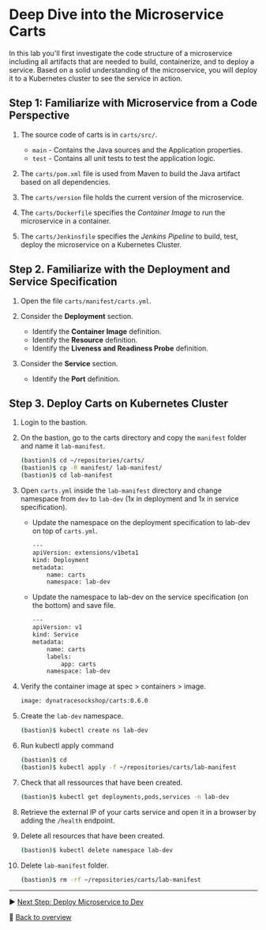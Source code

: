 # Deep Dive into the Microservice Carts

In this lab you'll first investigate the code structure of a microservice including all artifacts that are needed to build, containerize, and to deploy a service. Based on a solid understanding of the microservice, you will deploy it to a Kubernetes cluster to see the service in action.

## Step 1: Familiarize with Microservice from a Code Perspective

1. The source code of carts is in `carts/src/`.
    * `main` - Contains the Java sources and the Application properties.
    * `test` - Contains all unit tests to test the application logic.

1. The `carts/pom.xml` file is used from Maven to build the Java artifact based on all dependencies.

1. The `carts/version` file holds the current version of the microservice.

1. The `carts/Dockerfile` specifies the *Container Image* to run the microservice in a container.

1. The `carts/Jenkinsfile` specifies the *Jenkins Pipeline* to build, test, deploy the microservice on a Kubernetes Cluster.

## Step 2. Familiarize with the Deployment and Service Specification

1. Open the file `carts/manifest/carts.yml`.

1. Consider the **Deployment** section.
    * Identify the **Container Image** definition.
    * Identify the **Resource** definition.
    * Identify the **Liveness and Readiness Probe** definition.

1. Consider the **Service** section.
    * Identify the **Port** definition.

## Step 3. Deploy Carts on Kubernetes Cluster

1. Login to the bastion.

1. On the bastion, go to the carts directory and copy the `manifest` folder and name it `lab-manifest`.

    ```bash
    (bastion)$ cd ~/repositories/carts/
    (bastion)$ cp -R manifest/ lab-manifest/
    (bastion)$ cd lab-manifest
    ```

1. Open `carts.yml` inside the `lab-manifest` directory  and change namespace from `dev` to `lab-dev` (1x in deployment and 1x in service specification).

    * Update the namespace on the deployment specification to lab-dev on top of `carts.yml`.

        ```bash
        ---
        apiVersion: extensions/v1beta1
        kind: Deployment
        metadata:
            name: carts
            namespace: lab-dev
        ```

    * Update the namespace to lab-dev on the service specification (on the bottom) and save file.

        ```bash
        ---
        apiVersion: v1
        kind: Service
        metadata:
            name: carts
            labels:
                app: carts
            namespace: lab-dev
        ```

1. Verify the container image at spec > containers > image.

    ```bash
    image: dynatracesockshop/carts:0.6.0
    ```

1. Create the `lab-dev` namespace.

    ```bash
    (bastion)$ kubectl create ns lab-dev
    ```

1. Run kubectl apply command

    ```bash
    (bastion)$ cd
    (bastion)$ kubectl apply -f ~/repositories/carts/lab-manifest
    ```

1. Check that all ressources that have been created.

    ```bash
    (bastion)$ kubectl get deployments,pods,services -n lab-dev
    ```

1. Retrieve the external IP of your carts service and open it in a browser by adding the `/health` endpoint.

1. Delete all resources that have been created.

    ```bash
    (bastion)$ kubectl delete namespace lab-dev
    ```

1. Delete `lab-manifest` folder.

    ```bash
    (bastion)$ rm -rf ~/repositories/carts/lab-manifest
    ```

---

:arrow_forward: [Next Step: Deploy Microservice to Dev](../02_Deploy_Microservice_to_Dev)

:arrow_up_small: [Back to overview](../)